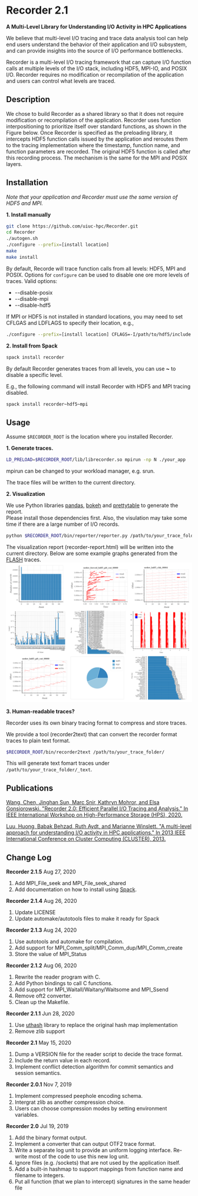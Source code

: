 Recorder 2.1
========
**A Multi-Level Library for Understanding I/O Activity in HPC Applications**

We believe that multi-level I/O tracing and trace data analysis tool can help
end users understand the behavior of their application and I/O subsystem, and
can provide insights into the source of I/O performance bottlenecks.

Recorder is a multi-level I/O tracing framework that can capture I/O function
calls at multiple levels of the I/O stack, including HDF5, MPI-IO, and POSIX
I/O. Recorder requires no modification or recompilation of the application and
users can control what levels are traced.


Description
-----------

We chose to build Recorder as a shared library so that it does not require
modification or recompilation of the application. Recorder uses function
interpositioning to prioritize itself over standard functions, as shown in the
Figure below. Once Recorder is specified as the preloading library, it
intercepts HDF5 function calls issued by the application and reroutes them to
the tracing implementation where the timestamp, function name, and function
parameters are recorded. The original HDF5 function is called after this
recording process. The mechanism is the same for the MPI and POSIX layers.

Installation
------------

*Note that your application and Recorder must use the same version of HDF5 and MPI.*

**1. Install manually**

```bash
git clone https://github.com/uiuc-hpc/Recorder.git
cd Recorder
./autogen.sh
./configure --prefix=[install location]
make
make install
```

By default, Recorde will trace function calls from all levels: HDF5, MPI and POSIX.
Options for `configure` can be used to disable one ore more levels of traces. Valid options:
 * --disable-posix
 * --disable-mpi
 * --disable-hdf5
 
If MPI or HDF5 is not installed in standard locations, you may need to set CFLGAS and LDFLAGS to specify their location, e.g.,
```bash
./configure --prefix=[install location] CFLAGS=-I/path/to/hdf5/include LDFLAGS=-L/path/to/hdf5/lib
```

**2. Install from Spack**
```bash
spack install recorder
```
By default Recorder generates traces from all levels, you can use **~** to disable a specific level.

E.g., the following command will install Recorder with HDF5 and MPI tracing disabled.
```bash
spack install recorder~hdf5~mpi
```

Usage
------------

Assume `$RECORDER_ROOT` is the location where you installed Recorder.

**1. Generate traces.**

```bash
LD_PRELOAD=$RECORDER_ROOT/lib/librecorder.so mpirun -np N ./your_app
```
mpirun can be changed to your workload manager, e.g. srun.

The trace files will be written to the current directory.

**2. Visualization**

We use Python libraries [pandas](https://pandas.pydata.org/), [bokeh](https://docs.bokeh.org/) and [prettytable](https://pypi.org/project/PrettyTable/) to generate the report.<br>
Please install those dependencies first.
Also, the visulation may take some time if there are a large number of I/O records.

```bash
python $RECORDER_ROOT/bin/reporter/reporter.py /path/to/your_trace_folder/
```
The visualization report (recorder-report.html) will be written into the current directory.
Below are some example graphs generated from the [FLASH](http://flash.uchicago.edu) traces.
![showoff](./test/showoff.jpg)

**3. Human-readable traces?**

Recorder uses its own binary tracing format to compress and store traces.

We provide a tool (recorder2text) that can convert the recorder format traces to plain text format.
```bash
$RECORDER_ROOT/bin/recorder2text /path/to/your_trace_folder/
```
This will generate text fomart traces under `/path/to/your_trace_folder/_text`.


Publications
-----------
[Wang, Chen, Jinghan Sun, Marc Snir, Kathryn Mohror, and Elsa Gonsiorowski. "Recorder 2.0: Efficient Parallel I/O Tracing and Analysis." In IEEE International Workshop on High-Performance Storage (HPS), 2020.](https://doi.org/10.1109/IPDPSW50202.2020.00176)

[Luu, Huong, Babak Behzad, Ruth Aydt, and Marianne Winslett. "A multi-level approach for understanding I/O activity in HPC applications." In 2013 IEEE International Conference on Cluster Computing (CLUSTER), 2013.](https://doi.org/10.1109/CLUSTER.2013.6702690)

Change Log
----------
**Recorder 2.1.5** Aug 27, 2020
1. Add MPI_File_seek and MPI_File_seek_shared
2. Add documentation on how to install using [Spack](https://spack.io).

**Recorder 2.1.4** Aug 26, 2020
1. Update LICENSE
2. Update automake/autotools files to make it ready for Spack

**Recorder 2.1.3** Aug 24, 2020
1. Use autotools and automake for compilation.
2. Add support for MPI_Comm_split/MPI_Comm_dup/MPI_Comm_create
3. Store the value of MPI_Status

**Recorder 2.1.2** Aug 06, 2020
1. Rewrite the reader program with C.
2. Add Python bindings to call C functions.
3. Add support for MPI_Waitall/Waitany/Waitsome and MPI_Ssend
4. Remove oft2 converter.
5. Clean up the Makefile.

**Recorder 2.1.1** Jun 28, 2020
1. Use [uthash](https://github.com/troydhanson/uthash) library to replace the original hash map implementation
2. Remove zlib support

**Recorder 2.1** May 15, 2020
1. Dump a VERSION file for the reader script to decide the trace format.
2. Include the return value in each record.
3. Implement conflict detection algorithm for commit semantics and session semantics.

**Recorder 2.0.1** Nov 7, 2019
1. Implement compressed peephole encoding schema.
2. Intergrat zlib as another compression choice.
3. Users can choose compression modes by setting environment variables.

**Recorder 2.0** Jul 19, 2019
1. Add the binary format output.
2. Implement a converter that can output OTF2 trace format.
3. Write a separate  log unit to provide an uniform logging interface. Re-write most of the code to use this new log unit.
4. Ignore files (e.g. /sockets) that are not used by the application itself.
5. Add a built-in hashmap to support mappings from function name and filename to integers.
6. Put all function (that we plan to intercept) signatures in the same header file
